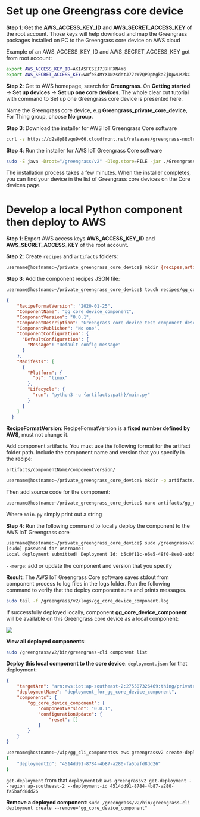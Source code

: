 # Set up one Greengrass core device
**Step 1**:
Get the **AWS_ACCESS_KEY_ID** and **AWS_SECRET_ACCESS_KEY** of the root account. Those keys will help download and map the Greengrass packages installed on PC to the Greengrass core device on AWS cloud

Example of an AWS_ACCESS_KEY_ID and AWS_SECRET_ACCESS_KEY got from root account:
```sh
export AWS_ACCESS_KEY_ID=AKIASFCSZJ7J7HFXN4Y6
export AWS_SECRET_ACCESS_KEY=wWfe54MYX1NzsdntJ77zW7QPDpMgkaZjDpwLM2kC
```

**Step 2**:
Get to AWS homepage, search for **Greengrass**. On **Getting started** → **Set up devices** → **Set up one core devices**. The whole clear cut tutorial with command to Set up one Greengrass core device is presented here.

Name the Greengrass core device, e.g **Greengrass_private_core_device**, For Thing group, choose **No group**.

**Step 3**: Download the installer for AWS IoT Greengrass Core software
```sh
curl -s https://d2s8p88vqu9w66.cloudfront.net/releases/greengrass-nucleus-latest.zip > greengrass-nucleus-latest.zip && unzip greengrass-nucleus-latest.zip -d GreengrassInstaller
```
**Step 4**: Run the installer for AWS IoT Greengrass Core software

```sh
sudo -E java -Droot="/greengrass/v2" -Dlog.store=FILE -jar ./GreengrassInstaller/lib/Greengrass.jar --aws-region us-east-1 --thing-name Greengrass_private_core_device  --component-default-user ggc_user:ggc_group --provision true --setup-system-service true --deploy-dev-tools true
```
The installation process takes a few minutes. When the installer completes, you can find your device in the list of Greengrass core devices on the Core devices page.

# Develop a local Python component then deploy to AWS

**Step 1**: Export AWS access keys **AWS_ACCESS_KEY_ID** and **AWS_SECRET_ACCESS_KEY** of the root account. 

**Step 2**: Create ``recipes`` and ``artifacts`` folders:
```sh
username@hostname:~/private_greengrass_core_device$ mkdir {recipes,artifacts}
```
**Step 3**:
Add the component recipes JSON file:
```sh
username@hostname:~/private_greengrass_core_device$ touch recipes/gg_core_device_component.json
```
```json
{
    "RecipeFormatVersion": "2020-01-25",
    "ComponentName": "gg_core_device_component",
    "ComponentVersion": "0.0.1",
    "ComponentDescription": "Greengrass core device test component description",
    "ComponentPublisher": "No one",
    "ComponentConfiguration": {
      "DefaultConfiguration": {
        "Message": "Default config message"
      }
    },
    "Manifests": [
      {
        "Platform": {
          "os": "linux"
        },
        "Lifecycle": {
          "run": "python3 -u {artifacts:path}/main.py"
        }
      }
    ]
  }
```
**RecipeFormatVersion**: RecipeFormatVersion is **a fixed number defined by AWS**, must not change it.

Add component artifacts. You must use the following format for the artifact folder path. Include the component name and version that you specify in the recipe:

```sh
artifacts/componentName/componentVersion/
```
```sh
username@hostname:~/private_greengrass_core_device$ mkdir -p artifacts/gg_core_device_component/0.0.1
```
Then add source code for the component:

```sh
username@hostname:~/private_greengrass_core_device$ nano artifacts/gg_core_device_component/0.0.1/main.py
```
Where ``main.py`` simply print out a string

**Step 4**: Run the following command to locally deploy the component to the AWS IoT Greengrass core
```sh
username@hostname:~/private_greengrass_core_device$ sudo /greengrass/v2/bin/greengrass-cli deployment create --recipeDir $(pwd)/recipes --artifactDir $(pwd)/artifacts --merge "gg_core_device_component=0.0.1"
[sudo] password for username:
Local deployment submitted! Deployment Id: b5c0f11c-e6e5-48f0-8ee0-abb57c0682f3 #Result
```
``--merge``: add or update the component and version that you specify

**Result**: The AWS IoT Greengrass Core software saves stdout from component process to log files in the logs folder. Run the following command to verify that the deploy component runs and prints messages.

```sh
sudo tail -f /greengrass/v2/logs/gg_core_device_component.log
```
If successfully deployed locally, component **gg_core_device_component** will be available on this Greengrass core device as a local component:

![](https://github.com/TranPhucVinh/Linux-Shell/blob/master/Environment/Images/greegrass_local_deploy.png)

**View all deployed components**:
```sh
sudo /greengrass/v2/bin/greengrass-cli component list
```
**Deploy this local component to the core device**: ``deployment.json`` for that deployment:

```json
{
    "targetArn": "arn:aws:iot:ap-southeast-2:275507326469:thing/private_greengrass_core_device", //Get private_greengrass_core_device thing's ARN link
    "deploymentName": "deployment_for_gg_core_device_component",
    "components": {
        "gg_core_device_component": {
            "componentVersion": "0.0.1",
            "configurationUpdate": {
                "reset": []
            }
        }
    }
}
```
```sh
username@hostname:~/wip/gg_cli_components$ aws greengrassv2 create-deployment --region ap-southeast-2 --cli-input-json file://deployment.json
{
    "deploymentId": "4514dd91-8784-4b87-a280-fa5bafd8dd26"
}
```
``get-deployment`` from that ``deploymentId``: ``aws greengrassv2 get-deployment --region ap-southeast-2 --deployment-id 4514dd91-8784-4b87-a280-fa5bafd8dd26``

**Remove a deployed component**: ``sudo /greengrass/v2/bin/greengrass-cli deployment create --remove="gg_core_device_component"``
